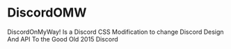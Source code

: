 # DiscordOMW
DiscordOnMyWay! Is a Discord CSS Modification to change Discord Design And API To the Good Old 2015 Discord
